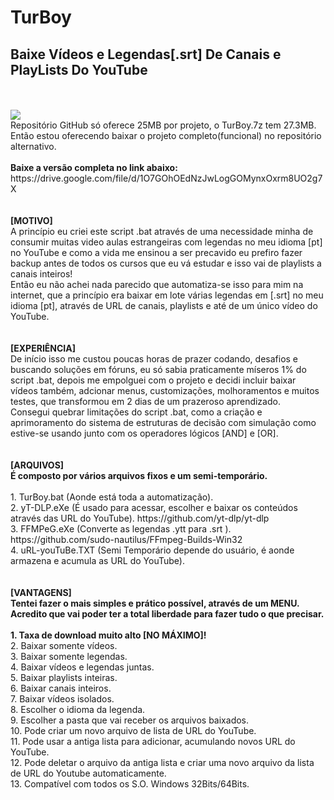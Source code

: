# TurBoy
<h2>Baixe Vídeos e Legendas[.srt] De Canais e PlayLists Do YouTube</h2>
</br>
</br>
<img src="https://github.com/ostonprata/TurBoy/blob/main/TurBoy-00.png">
</br>
Repositório GitHub só oferece 25MB por projeto, o TurBoy.7z tem 27.3MB.
</br>
Então estou oferecendo baixar o projeto completo(funcional) no repositório alternativo.
</br>
</br>
<b>Baixe a versão completa no link abaixo:</b>
</br>
https://drive.google.com/file/d/1O7GOhOEdNzJwLogGOMynxOxrm8UO2g7X
</br>
</br>
</br>
<b>[MOTIVO]</b>
</br>
A princípio eu criei este script .bat através de uma necessidade minha de consumir muitas video aulas estrangeiras com legendas no meu idioma [pt] no YouTube e como a vida me ensinou a ser precavido eu prefiro fazer backup antes de todos os cursos que eu vá estudar e isso vai de playlists a canais inteiros! 
</br>
Então eu não achei nada parecido que automatiza-se isso para mim na internet, que a princípio era baixar em lote várias legendas em [.srt] no meu idioma [pt], através de URL de canais, playlists e até de um único vídeo do YouTube.
</br>
</br>
</br>
<b>[EXPERIÊNCIA]</b>
</br>
De início isso me custou poucas horas de prazer codando, desafios e buscando soluções em fóruns, eu só sabia praticamente míseros 1% do script .bat, depois me empolguei com o projeto e decidi incluir baixar vídeos também, adcionar menus, customizações, molhoramentos e muitos testes, que transformou em 2 dias de um prazeroso aprendizado.
</br>
Consegui quebrar limitações do script .bat, como a criação e aprimoramento do sistema de estruturas de decisão com simulação como estive-se usando junto com os operadores lógicos [AND] e [OR].
</br>
</br>
</br>
<b>[ARQUIVOS]</b>
</br>
<b>É composto por vários arquivos fixos e um semi-temporário.</b>
</br>
</br>
1. TurBoy.bat (Aonde está toda a automatização).
</br>
2. yT-DLP.eXe (É usado para acessar, escolher e baixar os conteúdos através das URL do YouTube). https://github.com/yt-dlp/yt-dlp
</br>
3. FFMPeG.eXe (Converte as legendas .ytt para .srt ). https://github.com/sudo-nautilus/FFmpeg-Builds-Win32
</br>
4. uRL-youTuBe.TXT (Semi Temporário depende do usuário, é aonde armazena e acumula as URL do YouTube).
</br>
</br>
</br>
<b>[VANTAGENS]</b>
</br>
<b>Tentei fazer o mais simples e prático possível, através de um MENU.</b>
</br>
<b>Acredito que vai poder ter a total liberdade para fazer tudo o que precisar.</b>
</br>
</br>
<b>1. Taxa de download muito alto [NO MÁXIMO]!</b>
</br>
2. Baixar somente vídeos.
</br>
3. Baixar somente legendas.
</br>
4. Baixar vídeos e legendas juntas.
</br>
5. Baixar playlists inteiras.
</br>
6. Baixar canais inteiros.
</br>
7. Baixar vídeos isolados.
</br>
8. Escolher o idioma da legenda.
</br>
9. Escolher a pasta que vai receber os arquivos baixados.
</br>
10. Pode criar um novo arquivo de lista de URL do YouTube.
</br>
11. Pode usar a antiga lista para adicionar, acumulando novos URL do YouTube.
</br>
12. Pode deletar o arquivo da antiga lista e criar uma novo arquivo da lista de URL do Youtube automaticamente.
</br>
13. Compatível com todos os S.O. Windows 32Bits/64Bits.

